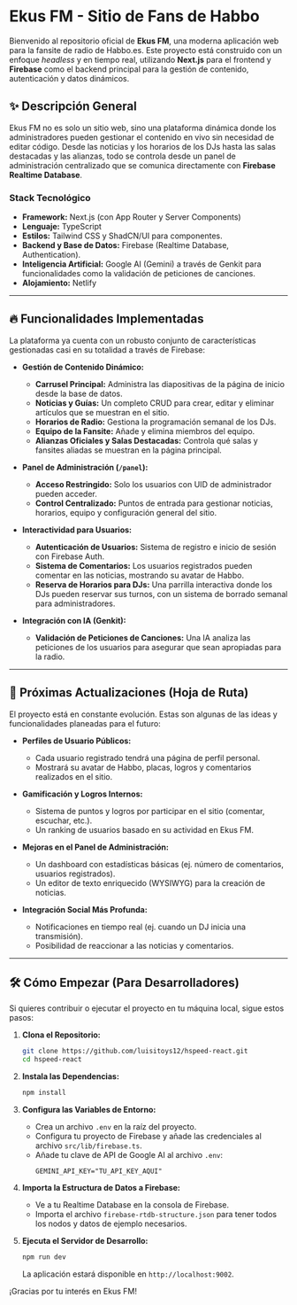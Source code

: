 # Ekus FM - Sitio de Fans de Habbo

Bienvenido al repositorio oficial de **Ekus FM**, una moderna aplicación web para la fansite de radio de Habbo.es. Este proyecto está construido con un enfoque *headless* y en tiempo real, utilizando **Next.js** para el frontend y **Firebase** como el backend principal para la gestión de contenido, autenticación y datos dinámicos.

## ✨ Descripción General

Ekus FM no es solo un sitio web, sino una plataforma dinámica donde los administradores pueden gestionar el contenido en vivo sin necesidad de editar código. Desde las noticias y los horarios de los DJs hasta las salas destacadas y las alianzas, todo se controla desde un panel de administración centralizado que se comunica directamente con **Firebase Realtime Database**.

### Stack Tecnológico

- **Framework:** Next.js (con App Router y Server Components)
- **Lenguaje:** TypeScript
- **Estilos:** Tailwind CSS y ShadCN/UI para componentes.
- **Backend y Base de Datos:** Firebase (Realtime Database, Authentication).
- **Inteligencia Artificial:** Google AI (Gemini) a través de Genkit para funcionalidades como la validación de peticiones de canciones.
- **Alojamiento:** Netlify

---

## 🔥 Funcionalidades Implementadas

La plataforma ya cuenta con un robusto conjunto de características gestionadas casi en su totalidad a través de Firebase:

- **Gestión de Contenido Dinámico:**
  - **Carrusel Principal:** Administra las diapositivas de la página de inicio desde la base de datos.
  - **Noticias y Guías:** Un completo CRUD para crear, editar y eliminar artículos que se muestran en el sitio.
  - **Horarios de Radio:** Gestiona la programación semanal de los DJs.
  - **Equipo de la Fansite:** Añade y elimina miembros del equipo.
  - **Alianzas Oficiales y Salas Destacadas:** Controla qué salas y fansites aliadas se muestran en la página principal.

- **Panel de Administración (`/panel`):**
  - **Acceso Restringido:** Solo los usuarios con UID de administrador pueden acceder.
  - **Control Centralizado:** Puntos de entrada para gestionar noticias, horarios, equipo y configuración general del sitio.

- **Interactividad para Usuarios:**
  - **Autenticación de Usuarios:** Sistema de registro e inicio de sesión con Firebase Auth.
  - **Sistema de Comentarios:** Los usuarios registrados pueden comentar en las noticias, mostrando su avatar de Habbo.
  - **Reserva de Horarios para DJs:** Una parrilla interactiva donde los DJs pueden reservar sus turnos, con un sistema de borrado semanal para administradores.

- **Integración con IA (Genkit):**
  - **Validación de Peticiones de Canciones:** Una IA analiza las peticiones de los usuarios para asegurar que sean apropiadas para la radio.

---

## 🚀 Próximas Actualizaciones (Hoja de Ruta)

El proyecto está en constante evolución. Estas son algunas de las ideas y funcionalidades planeadas para el futuro:

- **Perfiles de Usuario Públicos:**
  - Cada usuario registrado tendrá una página de perfil personal.
  - Mostrará su avatar de Habbo, placas, logros y comentarios realizados en el sitio.

- **Gamificación y Logros Internos:**
  - Sistema de puntos y logros por participar en el sitio (comentar, escuchar, etc.).
  - Un ranking de usuarios basado en su actividad en Ekus FM.

- **Mejoras en el Panel de Administración:**
  - Un dashboard con estadísticas básicas (ej. número de comentarios, usuarios registrados).
  - Un editor de texto enriquecido (WYSIWYG) para la creación de noticias.

- **Integración Social Más Profunda:**
  - Notificaciones en tiempo real (ej. cuando un DJ inicia una transmisión).
  - Posibilidad de reaccionar a las noticias y comentarios.

---

## 🛠️ Cómo Empezar (Para Desarrolladores)

Si quieres contribuir o ejecutar el proyecto en tu máquina local, sigue estos pasos:

1.  **Clona el Repositorio:**
    ```bash
    git clone https://github.com/luisitoys12/hspeed-react.git
    cd hspeed-react
    ```

2.  **Instala las Dependencias:**
    ```bash
    npm install
    ```

3.  **Configura las Variables de Entorno:**
    - Crea un archivo `.env` en la raíz del proyecto.
    - Configura tu proyecto de Firebase y añade las credenciales al archivo `src/lib/firebase.ts`.
    - Añade tu clave de API de Google AI al archivo `.env`:
      ```
      GEMINI_API_KEY="TU_API_KEY_AQUI"
      ```

4.  **Importa la Estructura de Datos a Firebase:**
    - Ve a tu Realtime Database en la consola de Firebase.
    - Importa el archivo `firebase-rtdb-structure.json` para tener todos los nodos y datos de ejemplo necesarios.

5.  **Ejecuta el Servidor de Desarrollo:**
    ```bash
    npm run dev
    ```
    La aplicación estará disponible en `http://localhost:9002`.

¡Gracias por tu interés en Ekus FM!
